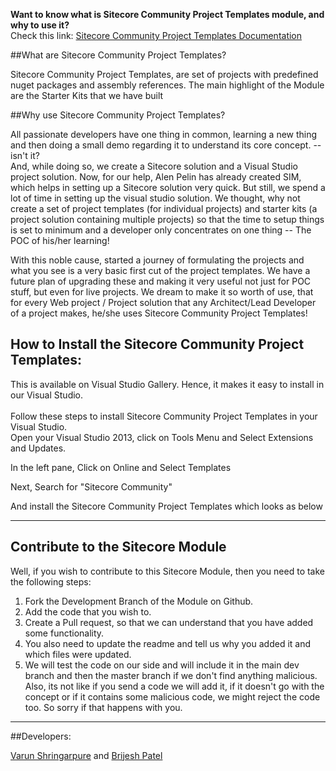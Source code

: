 **Want to know what is Sitecore Community Project Templates module, and why to use it?** <br/>
Check this link: [Sitecore Community Project Templates Documentation](https://github.com/varunvns/Sitecore-Community-Project-Templates/) <br/>

##What are Sitecore Community Project Templates?

Sitecore Community Project Templates, are set of projects with predefined nuget packages and assembly references. The main highlight of the Module are the Starter Kits that we have built

##Why use Sitecore Community Project Templates?

All passionate developers have one thing in common, learning a new thing and then doing a small demo regarding it to understand its core concept. -- isn't it? <br/> 
And, while doing so, we create a Sitecore solution and a Visual Studio project solution. Now, for our help, Alen Pelin has already created SIM, which helps in setting up a Sitecore solution very quick. But still, we spend a lot of time in setting up the visual studio solution. We thought, why not create a set of project templates (for individual projects) and starter kits (a project solution containing multiple projects) so that the time to setup things is set to minimum and a developer only concentrates on one thing -- The POC of his/her learning! <br/>

With this noble cause, started a journey of formulating the projects and what you see is a very basic first cut of the project templates. We have a future plan of upgrading these and making it very useful not just for POC stuff, but even for live projects. We dream to make it so worth of use, that for every Web project / Project solution that any Architect/Lead Developer of a project makes, he/she uses Sitecore Community Project Templates! <br/>

## How to Install the Sitecore Community Project Templates:

This is available on Visual Studio Gallery. Hence, it makes it easy to install in our Visual Studio. <br/> <br/>
Follow these steps to install Sitecore Community Project Templates in your Visual Studio. <br/>
Open your Visual Studio 2013, click on Tools Menu and Select Extensions and Updates.

In the left pane, Click on Online and Select Templates

Next, Search for "Sitecore Community"

And install the Sitecore Community Project Templates which looks as below


*** 
## Contribute to the Sitecore Module
Well, if you wish to contribute to this Sitecore Module, then you need to take the following steps: <br/>
1. Fork the Development Branch of the Module on Github. <br/>
2. Add the code that you wish to.<br/>
3. Create a Pull request, so that we can understand that you have added some functionality.<br/>
4. You also need to update the readme and tell us why you added it and which files were updated.<br/>
5. We will test the code on our side and will include it in the main dev branch and then the master branch if we don't find anything malicious. Also, its not like if you send a code we will add it, if it doesn't go with the concept or if it contains some malicious code, we might reject the code too. So sorry if that happens with you.

***
##Developers:

[Varun Shringarpure](https://twitter.com/varunvns) and [Brijesh Patel](https://twitter.com/brij_baroda)
 